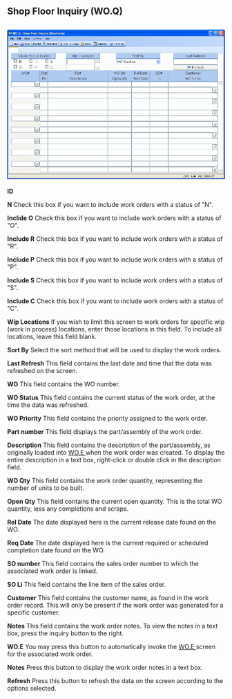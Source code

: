 ##  Shop Floor Inquiry (WO.Q)

<PageHeader />

##

![](./WO-Q-1.jpg)

**ID**  
  
**N** Check this box if you want to include work orders with a status of "N".  
  
**Inclide O** Check this box if you want to include work orders with a status
of "O".  
  
**Include R** Check this box if you want to include work orders with a status
of "R".  
  
**Include P** Check this box if you want to include work orders with a status
of "P".  
  
**Include S** Check this box if you want to include work orders with a status
of "S".  
  
**Include C** Check this box if you want to include work orders with a status
of "C".  
  
**Wip Locations** If you wish to limit this screen to work orders for specific
wip (work in process) locations, enter those locations in this field. To
include all locations, leave this field blank.  
  
**Sort By** Select the sort method that will be used to display the work
orders.  
  
**Last Refresh** This field contains the last date and time that the data was
refreshed on the screen.  
  
**WO** This field contains the WO number.  
  
**WO Status** This field contains the current status of the work order, at the
time the data was refreshed.  
  
**WO Priority** This field contains the priority assigned to the work order.  
  
**Part number** This field displays the part/assembly of the work order.  
  
**Description** This field contains the description of the part/assembly, as originally loaded into [ WO.E ](../../../../../rover/AP-OVERVIEW/AP-ENTRY/AP-E/CHECKS-E/AP-CONTROL/GLCHART-E/GLCHART-E-1/GLCHART-R2/WO-CONTROL/WO-E) when the work order was created. To display the entire description in a text box, right-click or double click in the description field.   
  
**WO Qty** This field contains the work order quantity, representing the
number of units to be built.  
  
**Open Qty** This field contains the current open quantity. This is the total
WO quantity, less any completions and scraps.  
  
**Rel Date** The date displayed here is the current release date found on the
WO.  
  
**Req Date** The date displayed here is the current required or scheduled
completion date found on the WO.  
  
**SO number** This field contains the sales order number to which the
associated work order is linked.  
  
**SO Li** This field contains the line item of the sales order.  
  
**Customer** This field contains the customer name, as found in the work order
record. This will only be present if the work order was generated for a
specific customer.  
  
**Notes** This field contains the work order notes. To view the notes in a
text box, press the inquiry button to the right.  
  
**WO.E** You may press this button to automatically invoke the [ WO.E ](../../../../../rover/AP-OVERVIEW/AP-ENTRY/AP-E/CHECKS-E/AP-CONTROL/GLCHART-E/GLCHART-E-1/GLCHART-R2/WO-CONTROL/WO-E) screen for the associated work order.   
  
**Notes** Press this button to display the work order notes in a text box.  
  
**Refresh** Press this button to refresh the data on the screen according to
the options selected.  
  
  
<badge text= "Version 8.10.57" vertical="middle" />

<PageFooter />